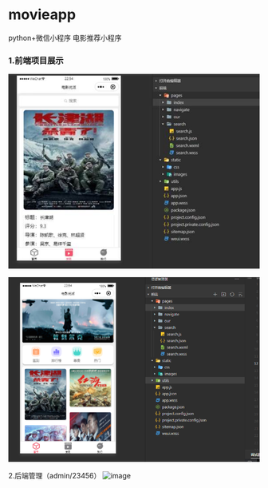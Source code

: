 # movieapp

python+微信小程序
电影推荐小程序

### 1.前端项目展示

![img](./images/1.jpg)

![img](./images/2.JPG)

2.后端管理（admin/23456）
![image](https://user-images.githubusercontent.com/75122356/182167086-592378a4-d95d-4307-8f40-c923947b860b.png)
